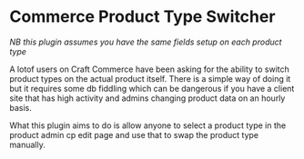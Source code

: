 # Commerce Product Type Switcher

*NB this plugin assumes you have the same fields setup on each product type*

A lotof users on Craft Commerce have been asking for the ability to switch product types on the actual product itself. There is a simple way of doing it but it requires some db fiddling which can be dangerous if you have a client site that has high activity and admins changing product data on an hourly basis.

What this plugin aims to do is allow anyone to select a product type in the product admin cp edit page and use that to swap the product type manually.
